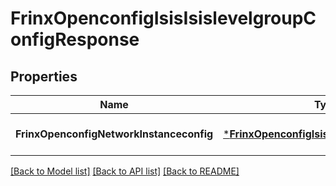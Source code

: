 # FrinxOpenconfigIsisIsislevelgroupConfigResponse

## Properties
Name | Type | Description | Notes
------------ | ------------- | ------------- | -------------
**FrinxOpenconfigNetworkInstanceconfig** | [***FrinxOpenconfigIsisIsislevelgroupConfig**](frinx.openconfig.isis.isislevelgroup.Config.md) |  | [optional] [default to null]

[[Back to Model list]](../README.md#documentation-for-models) [[Back to API list]](../README.md#documentation-for-api-endpoints) [[Back to README]](../README.md)


